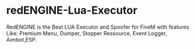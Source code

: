 # redENGINE-Lua-Executor
RedENGINE is the Best LUA Executor and Spoofer for FiveM with features Like: Premium Menu, Dumper, Stopper Ressource, Event Logger, Aimbot,ESP.

